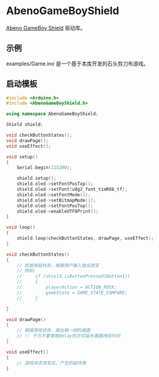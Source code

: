 # AbenoGameBoyShield

[Abeno GameBoy Shield](https://oshwhub.com/rushairer/coloreasyduino-based-game-machin) 驱动库。

## 示例

examples/Game.ino 是一个基于本库开发的石头剪刀布游戏。

## 启动模板

```c++
#include <Arduino.h>
#include <AbenoGameBoyShield.h>

using namespace AbenoGameBoyShield;

Shield shield;

void checkButtonStates();
void drawPage();
void useEffect();

void setup()
{
    Serial.begin(115200);

    shield.setup();
    shield.oled->setFontPosTop();
    shield.oled->setFont(u8g2_font_timR08_tf);
    shield.oled->setFontMode(1);
    shield.oled->setBitmapMode(1);
    shield.oled->setFontPosTop();
    shield.oled->enableUTF8Print();
}

void loop()
{
    shield.loop(checkButtonStates, drawPage, useEffect);
}

void checkButtonStates()
{
    // 检查按钮状态，根据用户输入做出改变
    // 例如:
    //     if (shield.isButtonPressed(Button1))
    //     {
    //         playerAction = ACTION_ROCK;
    //         gameState = GAME_STATE_COMPARE;
    //     }

}

void drawPage()
{
    // 根据游戏状态，画出每一帧的画面
    // !! 千万不要使用delay的方式延长画面持续时间
}

void useEffect()
{
    // 游戏状态改变后，产生的副作用
}

```
